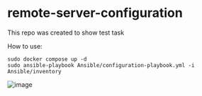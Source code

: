 # remote-server-configuration
This repo was created to show test task 

How to use:
```
sudo docker compose up -d
sudo ansible-playbook Ansible/configuration-playbook.yml -i Ansible/inventory
```
![image](https://github.com/user-attachments/assets/73f68eb3-c02d-4fab-b731-4dd88f4840d1)
